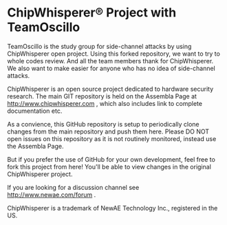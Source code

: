 ChipWhisperer® Project with TeamOscillo
=====================

TeamOscillo is the study group for side-channel attacks by using ChipWhisperer open project.
Using this forked repository, we want to try to whole codes review. And all the team members
thank for ChipWhisperer. We also want to make easier for anyone who has no idea of side-channel attacks.

ChipWhisperer is an open source project dedicated to hardware security research. The main
GIT repository is held on the Assembla Page at http://www.chipwhisperer.com , which also
includes link to complete documentation etc.

As a convience, this GitHub repository is setup to periodically clone changes from the main
repository and push them here. Please DO NOT open issues on this repository as it is not
routinely monitored, instead use the Assembla Page. 

But if you prefer the use of GitHub for your own development, feel free to fork this project
from here! You'll be able to view changes in the original ChipWhisperer project.

If you are looking for a discussion channel see http://www.newae.com/forum .



ChipWhisperer is a trademark of NewAE Technology Inc., registered in the US.
